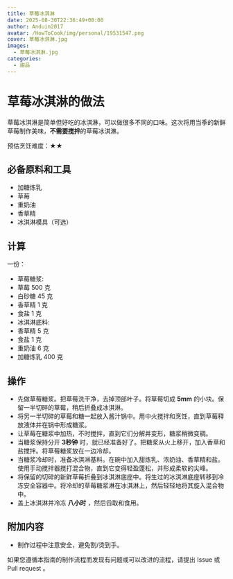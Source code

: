 ```yaml
---
title: 草莓冰淇淋
date: 2025-08-30T22:36:49+08:00
author: Anduin2017
avatar: /HowToCook/img/personal/19531547.png
cover: 草莓冰淇淋.jpg
images:
  - 草莓冰淇淋.jpg
categories:
  - 甜品
---
```



# 草莓冰淇淋的做法

草莓冰淇淋是简单但好吃的冰淇淋，可以做很多不同的口味。这次将用当季的新鲜草莓制作美味，**不需要搅拌**的草莓冰淇淋。

预估烹饪难度：★★

## 必备原料和工具

- 加糖炼乳
- 草莓
- 重奶油
- 香草精
- 冰淇淋模具（可选）

## 计算

一份：

- 草莓糖浆:
- 草莓 500 克
- 白砂糖 45 克
- 香草精 1 克
- 食盐 1 克
- 冰淇淋底料:
- 香草精 5 克
- 食盐 1 克
- 重奶油 6 克
- 加糖炼乳 400 克

## 操作

- 先做草莓糖浆。把草莓洗干净，去掉顶部叶子。将草莓切成 **5mm** 的小块。保留一半切碎的草莓，稍后折叠成冰淇淋。
- 将另一半切碎的草莓和糖一起放入酱汁锅中。用中火搅拌和烹饪，直到草莓释放液体并在锅中形成糖浆。
- 让草莓在糖浆中加热，不时搅拌，直到它们分解并变形，糖浆稍微变稠。
- 当糖浆保持分开 **3秒钟** 时，就已经准备好了。把糖浆从火上移开，加入香草和盐搅拌。将草莓糖浆放在一边冷却。
- 当糖浆冷却时，准备冰淇淋基料。在碗中加入甜炼乳、浓奶油、香草精和盐。使用手动搅拌器搅打混合物，直到它变得轻盈蓬松，并形成柔软的尖峰。
- 将保留的切碎的新鲜草莓折叠到冰淇淋底座中。将生过的冰淇淋底座转移到冷冻安全容器中。将冷却的草莓糖浆淋在冰淇淋上，然后轻轻地将其旋入混合物中。
- 盖上冰淇淋并冷冻 **八小时** ，然后舀取和食用。

## 附加内容

- 制作过程中注意安全，避免割/烫到手。

如果您遵循本指南的制作流程而发现有问题或可以改进的流程，请提出 Issue 或 Pull request 。
